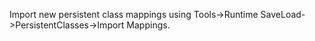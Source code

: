 Import new persistent class mappings using Tools->Runtime SaveLoad->PersistentClasses->Import Mappings.